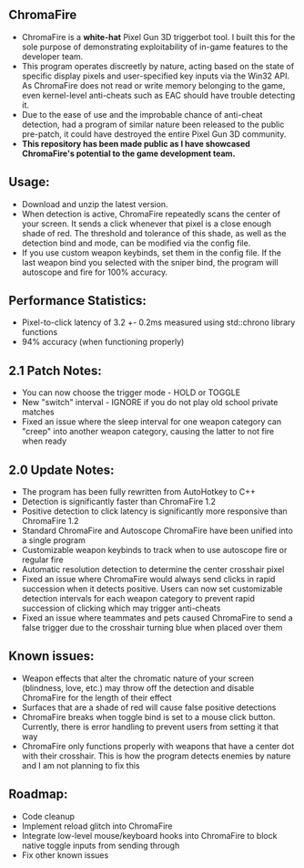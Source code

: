 ChromaFire
------------------------------------------------------------------
- ChromaFire is a **white-hat** Pixel Gun 3D triggerbot tool. I
built this for the sole purpose of demonstrating exploitability of
in-game features to the developer team.
- This program operates discreetly by nature, acting based on the
state of specific display pixels and user-specified key inputs via
the Win32 API. As ChromaFire does not read or write memory
belonging to the game, even kernel-level anti-cheats such as EAC
should have trouble detecting it.
- Due to the ease of use and the improbable chance of anti-cheat
detection, had a program of similar nature been released to the
public pre-patch, it could have destroyed the entire Pixel Gun 3D
community.
- **This repository has been made **public** as I have
showcased ChromaFire's potential to the game development team.**

Usage:
------------------------------------------------------------------
- Download and unzip the latest version.
- When detection is active, ChromaFire repeatedly scans the center 
of your screen. It sends a click whenever that pixel is a close 
enough shade of red. The threshold and tolerance of this shade, as
well as the detection bind and mode, can be modified via the 
config file.
- If you use custom weapon keybinds, set them in the config file.
If the last weapon bind you selected with the sniper bind, the 
program will autoscope and fire for 100% accuracy.

Performance Statistics:
------------------------------------------------------------------
- Pixel-to-click latency of 3.2 +- 0.2ms measured using std::chrono
library functions
- 94% accuracy (when functioning properly)

2.1 Patch Notes:
------------------------------------------------------------------
- You can now choose the trigger mode - HOLD or TOGGLE
- New "switch" interval - IGNORE if you do not play old school
private matches
- Fixed an issue where the sleep interval for one weapon category 
can "creep" into another weapon category, causing the latter to not 
fire when ready

2.0 Update Notes:
------------------------------------------------------------------
- The program has been fully rewritten from AutoHotkey to C++
- Detection is significantly faster than ChromaFire 1.2
- Positive detection to click latency is significantly more 
responsive than ChromaFire 1.2
- Standard ChromaFire and Autoscope ChromaFire have been unified
into a single program
- Customizable weapon keybinds to track when to use autoscope fire
or regular fire
- Automatic resolution detection to determine the center crosshair
pixel
- Fixed an issue where ChromaFire would always send clicks in rapid 
succession when it detects positive. Users can now set customizable 
detection intervals for each weapon category to prevent rapid 
succession of clicking which may trigger anti-cheats
- Fixed an issue where teammates and pets caused ChromaFire to 
send a false trigger due to the crosshair turning blue when placed 
over them
  
Known issues:
------------------------------------------------------------------
- Weapon effects that alter the chromatic nature of your screen
(blindness, love, etc.) may throw off the detection and disable
ChromaFire for the length of their effect
- Surfaces that are a shade of red will cause false positive
detections
- ChromaFire breaks when toggle bind is set to a mouse click 
button. Currently, there is error handling to prevent users from 
setting it that way
- ChromaFire only functions properly with weapons that have a 
center dot with their crosshair. This is how the program detects
enemies by nature and I am not planning to fix this

Roadmap:
------------------------------------------------------------------
- Code cleanup
- Implement reload glitch into ChromaFire
- Integrate low-level mouse/keyboard hooks into ChromaFire to
block native toggle inputs from sending through
- Fix other known issues
